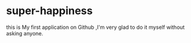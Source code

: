 # super-happiness
this is My first application on Github ,I'm very glad to do it myself without asking anyone.
